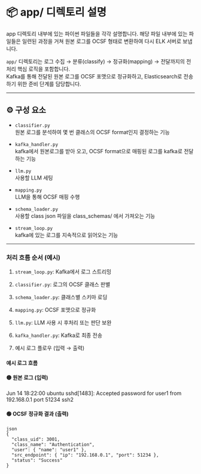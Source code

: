 # 📦 app/ 디렉토리 설명

app 디렉토리 내부에 있는 파이썬 파일들을 각각 설명합니다.
해당 파일 내부에 있는 파일들은 일련된 과정을 거쳐 원본 로그를 OCSF 형태로 변환하여 다시 ELK 서버로 보냅니다.

`app/` 디렉토리는 로그 수집 → 분류(classify) → 정규화(mapping) → 전달까지의 전처리 핵심 로직을 포함합니다.  
Kafka를 통해 전달된 원본 로그를 OCSF 포맷으로 정규화하고, Elasticsearch로 전송하기 위한 준비 단계를 담당합니다.

---

## ⚙️ 구성 요소

- `classifier.py`   
  원본 로그를 분석하여 몇 번 클래스의 OCSF format인지 결정하는 기능

- `kafka_handler.py`  
  kafka에서 원본로그를 받아 오고, OCSF format으로 매핑된 로그를 kafka로 전달하는 기능

- `llm.py`   
  사용할 LLM 세팅

- `mapping.py`   
  LLM을 통해 OCSF 매핑 수행

- `schema_loader.py`   
  사용할 class json 파일을 class_schemas/ 에서 가져오는 기능

- `stream_loop.py`   
  kafka에 있는 로그를 지속적으로 읽어오는 기능

---

### 처리 흐름 순서 (예시)
1. `stream_loop.py`: Kafka에서 로그 스트리밍
2. `classifier.py`: 로그의 OCSF 클래스 판별
3. `schema_loader.py`: 클래스별 스키마 로딩
4. `mapping.py`: OCSF 포맷으로 정규화
5. `llm.py`: LLM 사용 시 후처리 또는 판단 보완
6. `kafka_handler.py`: Kafka로 최종 전송

3. 예시 로그 플로우 (입력 → 출력)

#### 예시 로그 흐름

#### 🟡 원본 로그 (입력)

Jun 14 18:22:00 ubuntu sshd[1483]: Accepted password for user1 from 192.168.0.1 port 51234 ssh2

#### 🟢 OCSF 정규화 결과 (출력)
```
json
{
  "class_uid": 3001,
  "class_name": "Authentication",
  "user": { "name": "user1" },
  "src_endpoint": { "ip": "192.168.0.1", "port": 51234 },
  "status": "Success"
}
```
